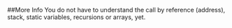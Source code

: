 ##More Info
You do not have to understand the call by reference (address), stack, static variables, recursions or arrays, yet.
